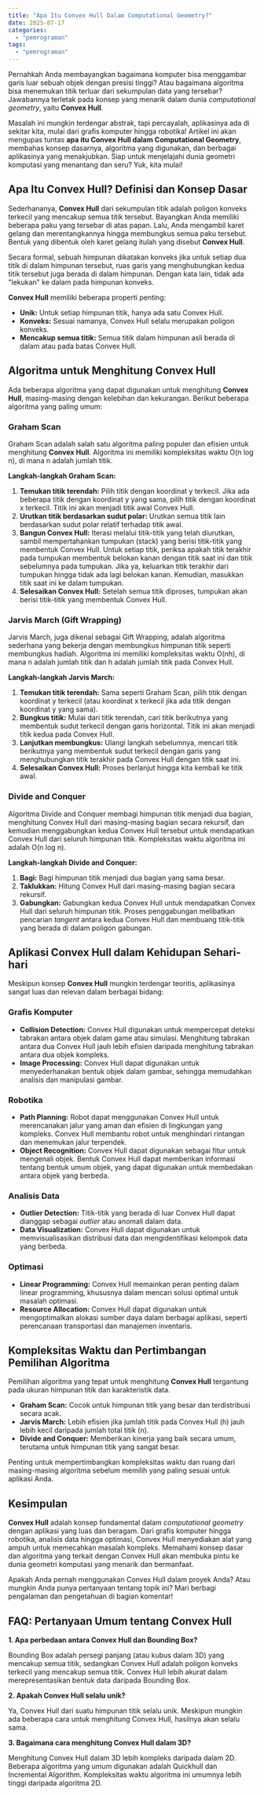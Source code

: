 ```yaml
---
title: "Apa Itu Convex Hull Dalam Computational Geometry?"
date: 2025-07-17
categories: 
  - "pemrograman"
tags: 
  - "pemrograman"
---
```


Pernahkah Anda membayangkan bagaimana komputer bisa menggambar garis luar sebuah objek dengan presisi tinggi? Atau bagaimana algoritma bisa menemukan titik terluar dari sekumpulan data yang tersebar? Jawabannya terletak pada konsep yang menarik dalam dunia _computational geometry_, yaitu **Convex Hull**.

Masalah ini mungkin terdengar abstrak, tapi percayalah, aplikasinya ada di sekitar kita, mulai dari grafis komputer hingga robotika! Artikel ini akan mengupas tuntas **apa itu Convex Hull dalam Computational Geometry**, membahas konsep dasarnya, algoritma yang digunakan, dan berbagai aplikasinya yang menakjubkan. Siap untuk menjelajahi dunia geometri komputasi yang menantang dan seru? Yuk, kita mulai!

## Apa Itu Convex Hull? Definisi dan Konsep Dasar

Sederhananya, **Convex Hull** dari sekumpulan titik adalah poligon konveks terkecil yang mencakup semua titik tersebut. Bayangkan Anda memiliki beberapa paku yang tersebar di atas papan. Lalu, Anda mengambil karet gelang dan merentangkannya hingga membungkus semua paku tersebut. Bentuk yang dibentuk oleh karet gelang itulah yang disebut **Convex Hull**.

Secara formal, sebuah himpunan dikatakan konveks jika untuk setiap dua titik di dalam himpunan tersebut, ruas garis yang menghubungkan kedua titik tersebut juga berada di dalam himpunan. Dengan kata lain, tidak ada "lekukan" ke dalam pada himpunan konveks.

**Convex Hull** memiliki beberapa properti penting:

- **Unik:** Untuk setiap himpunan titik, hanya ada satu Convex Hull.
- **Konveks:** Sesuai namanya, Convex Hull selalu merupakan poligon konveks.
- **Mencakup semua titik:** Semua titik dalam himpunan asli berada di dalam atau pada batas Convex Hull.

## Algoritma untuk Menghitung Convex Hull

Ada beberapa algoritma yang dapat digunakan untuk menghitung **Convex Hull**, masing-masing dengan kelebihan dan kekurangan. Berikut beberapa algoritma yang paling umum:

### Graham Scan

Graham Scan adalah salah satu algoritma paling populer dan efisien untuk menghitung **Convex Hull**. Algoritma ini memiliki kompleksitas waktu O(n log n), di mana n adalah jumlah titik.

**Langkah-langkah Graham Scan:**

1. **Temukan titik terendah:** Pilih titik dengan koordinat y terkecil. Jika ada beberapa titik dengan koordinat y yang sama, pilih titik dengan koordinat x terkecil. Titik ini akan menjadi titik awal Convex Hull.
2. **Urutkan titik berdasarkan sudut polar:** Urutkan semua titik lain berdasarkan sudut polar relatif terhadap titik awal.
3. **Bangun Convex Hull:** Iterasi melalui titik-titik yang telah diurutkan, sambil mempertahankan tumpukan (stack) yang berisi titik-titik yang membentuk Convex Hull. Untuk setiap titik, periksa apakah titik terakhir pada tumpukan membentuk belokan kanan dengan titik saat ini dan titik sebelumnya pada tumpukan. Jika ya, keluarkan titik terakhir dari tumpukan hingga tidak ada lagi belokan kanan. Kemudian, masukkan titik saat ini ke dalam tumpukan.
4. **Selesaikan Convex Hull:** Setelah semua titik diproses, tumpukan akan berisi titik-titik yang membentuk Convex Hull.

### Jarvis March (Gift Wrapping)

Jarvis March, juga dikenal sebagai Gift Wrapping, adalah algoritma sederhana yang bekerja dengan membungkus himpunan titik seperti membungkus hadiah. Algoritma ini memiliki kompleksitas waktu O(nh), di mana n adalah jumlah titik dan h adalah jumlah titik pada Convex Hull.

**Langkah-langkah Jarvis March:**

1. **Temukan titik terendah:** Sama seperti Graham Scan, pilih titik dengan koordinat y terkecil (atau koordinat x terkecil jika ada titik dengan koordinat y yang sama).
2. **Bungkus titik:** Mulai dari titik terendah, cari titik berikutnya yang membentuk sudut terkecil dengan garis horizontal. Titik ini akan menjadi titik kedua pada Convex Hull.
3. **Lanjutkan membungkus:** Ulangi langkah sebelumnya, mencari titik berikutnya yang membentuk sudut terkecil dengan garis yang menghubungkan titik terakhir pada Convex Hull dengan titik saat ini.
4. **Selesaikan Convex Hull:** Proses berlanjut hingga kita kembali ke titik awal.

### Divide and Conquer

Algoritma Divide and Conquer membagi himpunan titik menjadi dua bagian, menghitung Convex Hull dari masing-masing bagian secara rekursif, dan kemudian menggabungkan kedua Convex Hull tersebut untuk mendapatkan Convex Hull dari seluruh himpunan titik. Kompleksitas waktu algoritma ini adalah O(n log n).

**Langkah-langkah Divide and Conquer:**

1. **Bagi:** Bagi himpunan titik menjadi dua bagian yang sama besar.
2. **Taklukkan:** Hitung Convex Hull dari masing-masing bagian secara rekursif.
3. **Gabungkan:** Gabungkan kedua Convex Hull untuk mendapatkan Convex Hull dari seluruh himpunan titik. Proses penggabungan melibatkan pencarian _tangent_ antara kedua Convex Hull dan membuang titik-titik yang berada di dalam poligon gabungan.

## Aplikasi Convex Hull dalam Kehidupan Sehari-hari

Meskipun konsep **Convex Hull** mungkin terdengar teoritis, aplikasinya sangat luas dan relevan dalam berbagai bidang:

### Grafis Komputer

- **Collision Detection:** Convex Hull digunakan untuk mempercepat deteksi tabrakan antara objek dalam game atau simulasi. Menghitung tabrakan antara dua Convex Hull jauh lebih efisien daripada menghitung tabrakan antara dua objek kompleks.
- **Image Processing:** Convex Hull dapat digunakan untuk menyederhanakan bentuk objek dalam gambar, sehingga memudahkan analisis dan manipulasi gambar.

### Robotika

- **Path Planning:** Robot dapat menggunakan Convex Hull untuk merencanakan jalur yang aman dan efisien di lingkungan yang kompleks. Convex Hull membantu robot untuk menghindari rintangan dan menemukan jalur terpendek.
- **Object Recognition:** Convex Hull dapat digunakan sebagai fitur untuk mengenali objek. Bentuk Convex Hull dapat memberikan informasi tentang bentuk umum objek, yang dapat digunakan untuk membedakan antara objek yang berbeda.

### Analisis Data

- **Outlier Detection:** Titik-titik yang berada di luar Convex Hull dapat dianggap sebagai _outlier_ atau anomali dalam data.
- **Data Visualization:** Convex Hull dapat digunakan untuk memvisualisasikan distribusi data dan mengidentifikasi kelompok data yang berbeda.

### Optimasi

- **Linear Programming:** Convex Hull memainkan peran penting dalam linear programming, khususnya dalam mencari solusi optimal untuk masalah optimasi.
- **Resource Allocation:** Convex Hull dapat digunakan untuk mengoptimalkan alokasi sumber daya dalam berbagai aplikasi, seperti perencanaan transportasi dan manajemen inventaris.

## Kompleksitas Waktu dan Pertimbangan Pemilihan Algoritma

Pemilihan algoritma yang tepat untuk menghitung **Convex Hull** tergantung pada ukuran himpunan titik dan karakteristik data.

- **Graham Scan:** Cocok untuk himpunan titik yang besar dan terdistribusi secara acak.
- **Jarvis March:** Lebih efisien jika jumlah titik pada Convex Hull (h) jauh lebih kecil daripada jumlah total titik (n).
- **Divide and Conquer:** Memberikan kinerja yang baik secara umum, terutama untuk himpunan titik yang sangat besar.

Penting untuk mempertimbangkan kompleksitas waktu dan ruang dari masing-masing algoritma sebelum memilih yang paling sesuai untuk aplikasi Anda.

## Kesimpulan

**Convex Hull** adalah konsep fundamental dalam _computational geometry_ dengan aplikasi yang luas dan beragam. Dari grafis komputer hingga robotika, analisis data hingga optimasi, Convex Hull menyediakan alat yang ampuh untuk memecahkan masalah kompleks. Memahami konsep dasar dan algoritma yang terkait dengan Convex Hull akan membuka pintu ke dunia geometri komputasi yang menarik dan bermanfaat.

Apakah Anda pernah menggunakan Convex Hull dalam proyek Anda? Atau mungkin Anda punya pertanyaan tentang topik ini? Mari berbagi pengalaman dan pengetahuan di bagian komentar!

## FAQ: Pertanyaan Umum tentang Convex Hull

**1\. Apa perbedaan antara Convex Hull dan Bounding Box?**

Bounding Box adalah persegi panjang (atau kubus dalam 3D) yang mencakup semua titik, sedangkan Convex Hull adalah poligon konveks terkecil yang mencakup semua titik. Convex Hull lebih akurat dalam merepresentasikan bentuk data daripada Bounding Box.

**2\. Apakah Convex Hull selalu unik?**

Ya, Convex Hull dari suatu himpunan titik selalu unik. Meskipun mungkin ada beberapa cara untuk menghitung Convex Hull, hasilnya akan selalu sama.

**3\. Bagaimana cara menghitung Convex Hull dalam 3D?**

Menghitung Convex Hull dalam 3D lebih kompleks daripada dalam 2D. Beberapa algoritma yang umum digunakan adalah Quickhull dan Incremental Algorithm. Kompleksitas waktu algoritma ini umumnya lebih tinggi daripada algoritma 2D.
